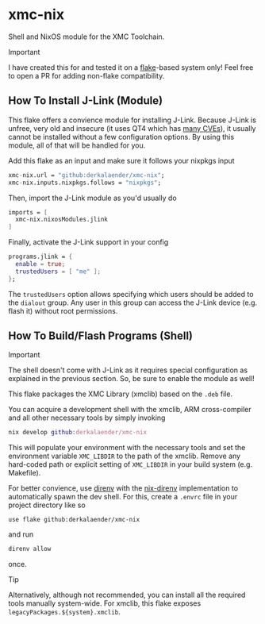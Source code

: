 # xmc-nix
Shell and NixOS module for the XMC Toolchain.

> [!IMPORTANT]
> I have created this for and tested it on a [flake](https://nixos-and-flakes.thiscute.world/)-based system only! Feel free to open a PR for adding non-flake compatibility.

## How To Install J-Link (Module)
This flake offers a convience module for installing J-Link. Because J-Link is unfree, very old and insecure (it uses QT4 which has [many CVEs](https://github.com/NixOS/nixpkgs/blob/1d3aeb5a193b9ff13f63f4d9cc169fb88129f860/pkgs/by-name/se/segger-jlink/qt4-bundled.nix#L48-L71)), it usually cannot be installed without a few configuration options. By using this module, all of that will be handled for you.

Add this flake as an input and make sure it follows your nixpkgs input
```nix
xmc-nix.url = "github:derkalaender/xmc-nix";
xmc-nix.inputs.nixpkgs.follows = "nixpkgs";
```

Then, import the J-Link module as you'd usually do
```nix
imports = [
  xmc-nix.nixosModules.jlink
]
```

Finally, activate the J-Link support in your config
```nix
programs.jlink = {
  enable = true;
  trustedUsers = [ "me" ];
};
```
The `trustedUsers` option allows specifying which users should be added to the `dialout` group. Any user in this group can access the J-Link device (e.g. flash it) without root permissions.


## How To Build/Flash Programs (Shell)
> [!IMPORTANT]
> The shell doesn't come with J-Link as it requires special configuration as explained in the previous section. So, be sure to enable the module as well!

This flake packages the XMC Library (xmclib) based on the `.deb` file.

You can acquire a development shell with the xmclib, ARM cross-compiler and all other necessary tools by simply invoking
```nix
nix develop github:derkalaender/xmc-nix
```
This will populate your environment with the necessary tools and set the environment variable `XMC_LIBDIR` to the path of the xmclib. Remove any hard-coded path or explicit setting of `XMC_LIBDIR` in your build system (e.g. Makefile).

For better convience, use [direnv](https://github.com/direnv/direnv) with the [nix-direnv](https://github.com/nix-community/nix-direnv) implementation to automatically spawn the dev shell. For this, create a `.envrc` file in your project directory like so
```
use flake github:derkalaender/xmc-nix
```
and run
```bash
direnv allow
```
once.


> [!TIP]
> Alternatively, although not recommended, you can install all the required tools manually system-wide. For xmclib, this flake exposes `legacyPackages.${system}.xmclib`.

